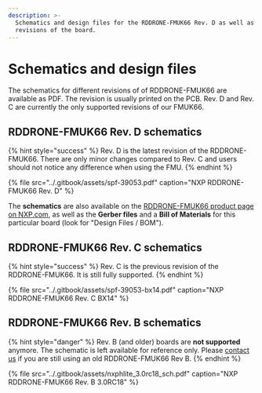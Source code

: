 ```yaml
---
description: >-
  Schematics and design files for the RDDRONE-FMUK66 Rev. D as well as previous
  revisions of the board.
---
```


# Schematics and design files

The schematics for different revisions of of RDDRONE-FMUK66 are available as PDF. The revision is usually printed on the PCB. Rev. D and Rev. C are currently the only supported revisions of our FMUK66.

## RDDRONE-FMUK66 Rev. D schematics

{% hint style="success" %}
Rev. D is the latest revision of the RDDRONE-FMUK66. There are only minor changes compared to Rev. C and users should not notice any difference when using the FMU.
{% endhint %}

{% file src="../.gitbook/assets/spf-39053.pdf" caption="NXP RDDRONE-FMUK66 Rev. D" %}

The **schematics** are also available on the [RDDRONE-FMUK66 product page on NXP.com](https://www.nxp.com/design/designs/px4-robotic-drone-fmu-rddrone-fmuk66:RDDRONE-FMUK66#Design-Resources), as well as the **Gerber files** and a **Bill of Materials** for this particular board \(look for "Design Files / BOM"\).

## RDDRONE-FMUK66 Rev. C schematics

{% hint style="success" %}
Rev. C is the previous revision of the RDDRONE-FMUK66. It is still fully supported.
{% endhint %}

{% file src="../.gitbook/assets/spf-39053-bx14.pdf" caption="NXP RDDRONE-FMUK66 Rev. C BX14" %}

## RDDRONE-FMUK66 Rev. B schematics

{% hint style="danger" %}
Rev. B \(and older\) boards are **not supported** anymore. The schematic is left available for reference only. Please [contact us](../contact.md#contact-the-hovergames-team) if you are still using an old RDDRONE-FMUK66 Rev B. 
{% endhint %}

{% file src="../.gitbook/assets/nxphlite\_3.0rc18\_sch.pdf" caption="NXP RDDRONE-FMUK66 Rev. B 3.0RC18" %}



